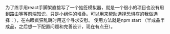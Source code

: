 为了练手用react手脚架直接写了一个抽签模拟器，就是一个很小的项目也没有用到路由等等前端知识，只是小组件的堆叠。可以用来帮助选择恐惧症的我做选择：），在右眼疯狂乱跳时用这个寻求安慰。
使用方法就是npm start （半成品半成品，之后想一下配置问题和完善设计，现在有点丑）。
